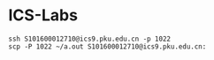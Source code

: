 # ICS-Labs

```
ssh S101600012710@ics9.pku.edu.cn -p 1022
scp -P 1022 ~/a.out S101600012710@ics9.pku.edu.cn:
```

